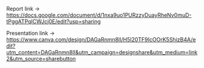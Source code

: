 Report link -> https://docs.google.com/document/d/1nxa9uo1PURzzyDuayRheNv0muD-tPggATPqlCWJcj0E/edit?usp=sharing


Presentation link -> https://www.canva.com/design/DAGaRnmn8lI/H5l20TF9IcOOrK5ShizB4A/edit?utm_content=DAGaRnmn8lI&utm_campaign=designshare&utm_medium=link2&utm_source=sharebutton
